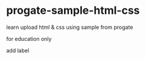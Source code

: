 # progate-sample-html-css

learn upload html & css using sample from progate

for education only

add label

